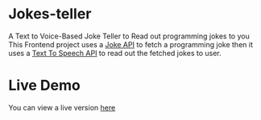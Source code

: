 # Jokes-teller
A Text to Voice-Based Joke Teller to Read out programming jokes to you 
This Frontend project uses a [Joke API](https://sv443.net/jokeapi/v2/) to fetch a programming joke then it uses a [Text To Speech API](http://www.voicerss.org/api/) to read out the fetched jokes to user.

# Live Demo
You can view a live version [here](https://zita07.github.io/Jokes-teller/)


